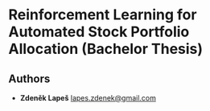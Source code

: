 # Reinforcement Learning for Automated Stock Portfolio Allocation (Bachelor Thesis)

## Authors

- **Zdeněk Lapeš** <lapes.zdenek@gmail.com>
